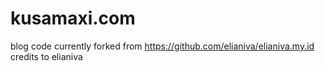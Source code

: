 # kusamaxi.com  


blog code currently forked from https://github.com/elianiva/elianiva.my.id
credits to elianiva
